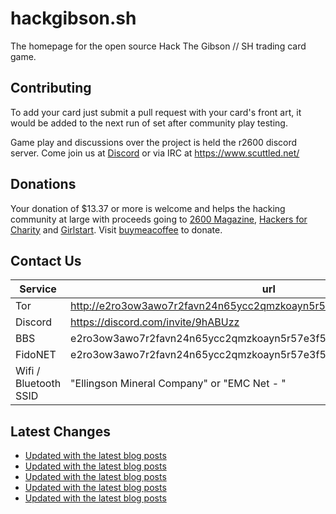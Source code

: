 # hackgibson.sh
The homepage for the open source Hack The Gibson // SH trading card game.


## Contributing

To add your card just submit a pull request with your card's front art, it would be added to the next run of set after community play testing.

Game play and discussions over the project is held the r2600 discord server. Come join us at [Discord](https://discord.com/invite/9hABUzz) or via IRC at https://www.scuttled.net/


## Donations

Your donation of $13.37 or more is welcome and helps the hacking community at large with proceeds going to [2600 Magazine](https://2600.com/), [Hackers for Charity](https://hackersforcharity.org) and [Girlstart](https://girlstart.org).  Visit [buymeacoffee](https://www.buymeacoffee.com/hackgibson.sh) to donate.


## Contact Us

Service | url
-|-
Tor | http://e2ro3ow3awo7r2favn24n65ycc2qmzkoayn5r57e3f56nvjwdcgg32ad.onion
Discord | https://discord.com/invite/9hABUzz
BBS | e2ro3ow3awo7r2favn24n65ycc2qmzkoayn5r57e3f56nvjwdcgg32ad.onion:23
FidoNET | e2ro3ow3awo7r2favn24n65ycc2qmzkoayn5r57e3f56nvjwdcgg32ad.onion:24554
Wifi / Bluetooth SSID | "Ellingson Mineral Company" or "EMC Net - <fidonet address>"

## Latest Changes
<!-- BLOG-POST-LIST:START -->
- [Updated with the latest blog posts](https://github.com/DFW2600/hackgibson.sh/commit/b17f70f8d03cbb33cfcf1734c5edfd1a9554dceb)
- [Updated with the latest blog posts](https://github.com/DFW2600/hackgibson.sh/commit/f2cb60deaf8f71b13dec3a598a90bc7629c00924)
- [Updated with the latest blog posts](https://github.com/DFW2600/hackgibson.sh/commit/fc4c4f21229f5612280599b7b2c4dabb0fb77a95)
- [Updated with the latest blog posts](https://github.com/DFW2600/hackgibson.sh/commit/71812790cd51b0edab4b4ab58053bef0d56daf7a)
- [Updated with the latest blog posts](https://github.com/DFW2600/hackgibson.sh/commit/48b8bb072591c56619551b1f71f866fc09bc8d63)
<!-- BLOG-POST-LIST:END -->

